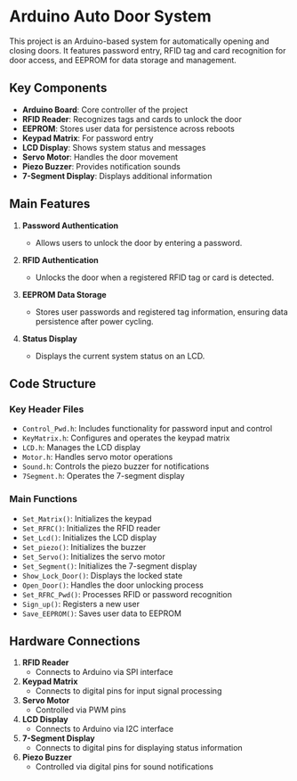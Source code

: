 # Arduino Auto Door System

This project is an Arduino-based system for automatically opening and closing doors. It features password entry, RFID tag and card recognition for door access, and EEPROM for data storage and management.

## Key Components

- **Arduino Board**: Core controller of the project
- **RFID Reader**: Recognizes tags and cards to unlock the door
- **EEPROM**: Stores user data for persistence across reboots
- **Keypad Matrix**: For password entry
- **LCD Display**: Shows system status and messages
- **Servo Motor**: Handles the door movement
- **Piezo Buzzer**: Provides notification sounds
- **7-Segment Display**: Displays additional information

## Main Features

1. **Password Authentication**
   - Allows users to unlock the door by entering a password.

2. **RFID Authentication**
   - Unlocks the door when a registered RFID tag or card is detected.

3. **EEPROM Data Storage**
   - Stores user passwords and registered tag information, ensuring data persistence after power cycling.

4. **Status Display**
   - Displays the current system status on an LCD.

## Code Structure

### Key Header Files
- `Control_Pwd.h`: Includes functionality for password input and control
- `KeyMatrix.h`: Configures and operates the keypad matrix
- `LCD.h`: Manages the LCD display
- `Motor.h`: Handles servo motor operations
- `Sound.h`: Controls the piezo buzzer for notifications
- `7Segment.h`: Operates the 7-segment display

### Main Functions
- `Set_Matrix()`: Initializes the keypad
- `Set_RFRC()`: Initializes the RFID reader
- `Set_Lcd()`: Initializes the LCD display
- `Set_piezo()`: Initializes the buzzer
- `Set_Servo()`: Initializes the servo motor
- `Set_Segment()`: Initializes the 7-segment display
- `Show_Lock_Door()`: Displays the locked state
- `Open_Door()`: Handles the door unlocking process
- `Set_RFRC_Pwd()`: Processes RFID or password recognition
- `Sign_up()`: Registers a new user
- `Save_EEPROM()`: Saves user data to EEPROM

## Hardware Connections

1. **RFID Reader**
   - Connects to Arduino via SPI interface
2. **Keypad Matrix**
   - Connects to digital pins for input signal processing
3. **Servo Motor**
   - Controlled via PWM pins
4. **LCD Display**
   - Connects to Arduino via I2C interface
5. **7-Segment Display**
   - Connects to digital pins for displaying status information
6. **Piezo Buzzer**
   - Controlled via digital pins for sound notifications
